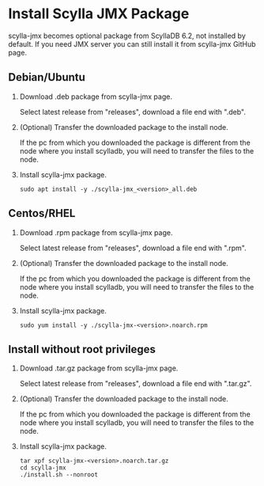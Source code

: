 # Install Scylla JMX Package

scylla-jmx becomes optional package from ScyllaDB 6.2, not installed by
default. If you need JMX server you can still install it from scylla-jmx
GitHub page.

## Debian/Ubuntu

1.  Download .deb package from scylla-jmx page.

    Select latest release from "releases", download a file end with ".deb".

2.  (Optional) Transfer the downloaded package to the install node.

    If the pc from which you downloaded the package is different from
    the node where you install scylladb, you will need to transfer the
    files to the node.

3.  Install scylla-jmx package.

    ```
    sudo apt install -y ./scylla-jmx_<version>_all.deb
    ```

## Centos/RHEL

1.  Download .rpm package from scylla-jmx page.

    Select latest release from "releases", download a file end with ".rpm".

2.  (Optional) Transfer the downloaded package to the install node.

    If the pc from which you downloaded the package is different from
    the node where you install scylladb, you will need to transfer the
    files to the node.

3.  Install scylla-jmx package.

    ```
    sudo yum install -y ./scylla-jmx-<version>.noarch.rpm
    ```


## Install without root privileges

1.  Download .tar.gz package from scylla-jmx page.

    Select latest release from "releases", download a file end with ".tar.gz".

2.  (Optional) Transfer the downloaded package to the install node.

    If the pc from which you downloaded the package is different from
    the node where you install scylladb, you will need to transfer the
    files to the node.

3.  Install scylla-jmx package.

    ```
    tar xpf scylla-jmx-<version>.noarch.tar.gz
    cd scylla-jmx
    ./install.sh --nonroot
    ```
